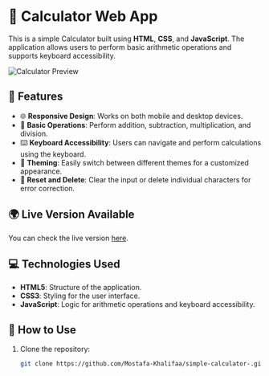# 🧮 Calculator Web App

This is a simple Calculator built using **HTML**, **CSS**, and **JavaScript**. The application allows users to perform basic arithmetic operations and supports keyboard accessibility.

![Calculator Preview](https://github.com/user-attachments/assets/2082824d-0470-4e04-9133-27cfe150cce4)

## 🚀 Features

- 🌐 **Responsive Design**: Works on both mobile and desktop devices.
- 🔢 **Basic Operations**: Perform addition, subtraction, multiplication, and division.
- ⌨️ **Keyboard Accessibility**: Users can navigate and perform calculations using the keyboard.
- 🎨 **Theming**: Easily switch between different themes for a customized appearance.
- 🔄 **Reset and Delete**: Clear the input or delete individual characters for error correction.

## 🌍 Live Version Available

You can check the live version [here](https://mostafa-khalifaa.github.io/simple-calculator-/).

## 💻 Technologies Used

- **HTML5**: Structure of the application.
- **CSS3**: Styling for the user interface.
- **JavaScript**: Logic for arithmetic operations and keyboard accessibility.

## 📝 How to Use

1. Clone the repository:
   ```bash
   git clone https://github.com/Mostafa-Khalifaa/simple-calculator-.git
